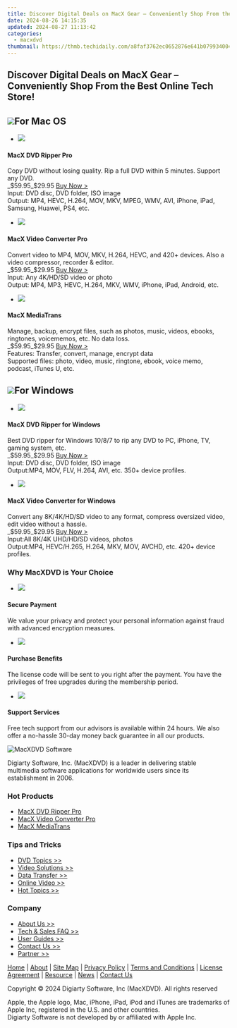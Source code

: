 ```yaml
---
title: Discover Digital Deals on MacX Gear – Conveniently Shop From the Best Online Tech Store!
date: 2024-08-26 14:15:35
updated: 2024-08-27 11:13:42
categories:
  - macxdvd
thumbnail: https://thmb.techidaily.com/a8faf3762ec0652876e641b0799340042cad57c242c2210395cb978ced6a8dea.jpg
---
```


## Discover Digital Deals on MacX Gear – Conveniently Shop From the Best Online Tech Store!

## ![](https://www.macxdvd.com/image-style/buy-nineteen/mac-rainbow.png)For Mac OS

* ![](https://www.macxdvd.com/image-style/series-update/box-drp.png)  
#### MacX DVD Ripper Pro  
Copy DVD without losing quality. Rip a full DVD within 5 minutes. Support any DVD.  
_$59.95_$29.95 [Buy Now >](https://tools.techidaily.com/macxdvd/products/)  
Input: DVD disc, DVD folder, ISO image  
Output: MP4, HEVC, H.264, MOV, MKV, MPEG, WMV, AVI, iPhone, iPad, Samsung, Huawei, PS4, etc.
* ![](https://www.macxdvd.com/image-style/series-update/box-vcp.png)  
#### MacX Video Converter Pro  
Convert video to MP4, MOV, MKV, H.264, HEVC, and 420+ devices. Also a video compressor, recorder & editor.  
_$59.95_$29.95 [Buy Now >](https://tools.techidaily.com/macxdvd/products/)  
Input: Any 4K/HD/SD video or photo  
Output: MP4, MP3, HEVC, H.264, MKV, WMV, iPhone, iPad, Android, etc.
* ![](https://www.macxdvd.com/image-style/series-update/box-mediatrans.png)  
#### MacX MediaTrans  
Manage, backup, encrypt files, such as photos, music, videos, ebooks, ringtones, voicememos, etc. No data loss.  
_$59.95_$29.95 [Buy Now >](https://tools.techidaily.com/macxdvd/products/)  
Features: Transfer, convert, manage, encrypt data  
Supported files: photo, video, music, ringtone, ebook, voice memo, podcast, iTunes U, etc.


## ![](https://www.macxdvd.com/image-style/buy-nineteen/win-rainbow.png)For Windows

* ![](https://www.macxdvd.com/image-style/series-update/box-macdrp.png)  
#### MacX DVD Ripper for Windows  
Best DVD ripper for Windows 10/8/7 to rip any DVD to PC, iPhone, TV, gaming system, etc.  
_$59.95_$29.95 [Buy Now >](https://tools.techidaily.com/macxdvd/products/)  
Input: DVD disc, DVD folder, ISO image  
Output:MP4, MOV, FLV, H.264, AVI, etc. 350+ device profiles.
* ![](https://www.macxdvd.com/image-style/series-update/box-macvcp.png)  
#### MacX Video Converter for Windows  
Convert any 8K/4K/HD/SD video to any format, compress oversized video, edit video without a hassle.  
_$59.95_$29.95 [Buy Now >](https://tools.techidaily.com/macxdvd/products/)  
Input:All 8K/4K UHD/HD/SD videos, photos  
Output:MP4, HEVC/H.265, H.264, MKV, MOV, AVCHD, etc. 420+ device profiles.


### Why MacXDVD is Your Choice

* ![](https://www.macxdvd.com/image-style/buy-nineteen/icon-1.png)  
#### Secure Payment  
We value your privacy and protect your personal information against fraud with advanced encryption measures.
* ![](https://www.macxdvd.com/image-style/buy-nineteen/icon-2.png)  
#### Purchase Benefits  
The license code will be sent to you right after the payment. You have the privileges of free upgrades during the membership period.
* ![](https://www.macxdvd.com/image-style/buy-nineteen/icon-3.png)  
#### Support Services  
Free tech support from our advisors is available within 24 hours. We also offer a no-hassle 30-day money back guarantee in all our products.


![MacXDVD Software](https://www.macxdvd.com/icon/logo.png) 

Digiarty Software, Inc. (MacXDVD) is a leader in delivering stable multimedia software applications for worldwide users since its establishment in 2006.

### Hot Products

* [MacX DVD Ripper Pro](https://tools.techidaily.com/macxdvd/products/)
* [MacX Video Converter Pro](https://tools.techidaily.com/macxdvd/products/)
* [MacX MediaTrans](https://tools.techidaily.com/macxdvd/products/)

### Tips and Tricks

* [DVD Topics >>](https://tools.techidaily.com/macxdvd/products/)
* [Video Solutions >>](https://tools.techidaily.com/macxdvd/products/)
* [Data Transfer >>](https://tools.techidaily.com/macxdvd/products/)
* [Online Video >>](https://tools.techidaily.com/macxdvd/products/)
* [Hot Topics >>](https://tools.techidaily.com/macxdvd/products/)

### Company

* [About Us >>](https://tools.techidaily.com/macxdvd/products/)
* [Tech & Sales FAQ >>](https://tools.techidaily.com/macxdvd/products/)
* [User Guides >>](https://tools.techidaily.com/macxdvd/products/)
* [Contact Us >>](https://tools.techidaily.com/macxdvd/products/)
* [Partner >>](https://tools.techidaily.com/macxdvd/products/)



[Home](https://tools.techidaily.com/macxdvd/products/) | [About](https://tools.techidaily.com/macxdvd/products/) | [Site Map](https://tools.techidaily.com/macxdvd/products/) | [Privacy Policy](https://tools.techidaily.com/macxdvd/products/) | [Terms and Conditions](https://tools.techidaily.com/macxdvd/products/) | [License Agreement](https://tools.techidaily.com/macxdvd/products/) | [Resource](https://tools.techidaily.com/macxdvd/products/) | [News](https://tools.techidaily.com/macxdvd/products/) | [Contact Us](https://tools.techidaily.com/macxdvd/products/)

Copyright © 2024 Digiarty Software, Inc (MacXDVD). All rights reserved

Apple, the Apple logo, Mac, iPhone, iPad, iPod and iTunes are trademarks of Apple Inc, registered in the U.S. and other countries.  
Digiarty Software is not developed by or affiliated with Apple Inc.

<ins class="adsbygoogle"
     style="display:block"
     data-ad-format="autorelaxed"
     data-ad-client="ca-pub-7571918770474297"
     data-ad-slot="1223367746"></ins>



<ins class="adsbygoogle"
     style="display:block"
     data-ad-client="ca-pub-7571918770474297"
     data-ad-slot="8358498916"
     data-ad-format="auto"
     data-full-width-responsive="true"></ins>
